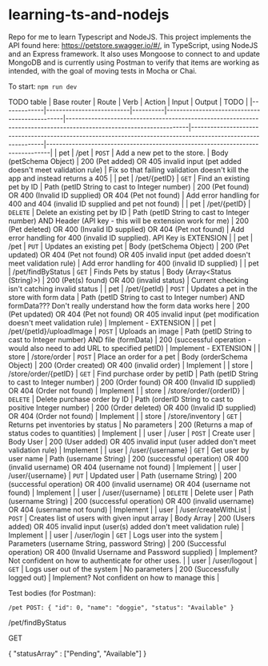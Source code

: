 # learning-ts-and-nodejs
Repo for me to learn Typescript and NodeJS. This project implements the API found here: https://petstore.swagger.io/#/, in TypeScript, using NodeJS and an Express framework. It also uses Mongoose to connect to and update MongoDB and is currently using Postman to verify that items are working as intended, with the goal of 
moving tests in Mocha or Chai.


To start: `npm run dev`

TODO table
| Base router | Route                    | Verb     | Action                                       | Input                                                                                                              | Output                                                                                                       | TODO                                                                          |
|-------------|--------------------------|----------|----------------------------------------------|--------------------------------------------------------------------------------------------------------------------|--------------------------------------------------------------------------------------------------------------|-------------------------------------------------------------------------------|
| pet         | /pet                     | `POST`   | Add a new pet to the store.                  | Body (petSchema Object)                                                                                            | 200 (Pet added)  OR 405 invalid input (pet added doesn't meet validation rule)                               | Fix so that failing validation doesn't kill the app and instead returns a 405 |
| pet         | /pet/{petID}             | `GET`    | Find an existing pet by ID                   | Path (petID String to cast to Integer number)                                                                      | 200 (Pet found)  OR 400 (Invalid ID supplied)  OR 404 (Pet not found)                                        | Add error handling for 400 and 404 (invalid ID supplied and pet not found)    |
| pet         | /pet/{petID}             | `DELETE` | Delete an existing pet by ID                 | Path (petID String to cast to Integer number) AND Header (API key - this will be extension work for me)            | 200 (Pet deleted)  OR 400 (Invalid ID supplied)  OR 404 (Pet not found)                                      | Add error handling for 400 (invalid ID supplied). API Key is EXTENSION        |
| pet         | /pet                     | `PUT`    | Updates an existing pet                      | Body (petSchema Object)                                                                                            | 200 (Pet updated) OR 404 (Pet not found) OR 405 invalid input (pet added doesn't meet validation rule)        | Add error handling for 400 (invalid ID supplied)                                |
| pet         | /pet/findByStatus        | `GET`    | Finds Pets by status                         | Body (Array<Status (String)>)                                                                                      | 200 (Pet(s) found) OR 400 (invalid status)                                                                    | Current checking isn't catching invalid status                           |
| pet         | /pet/{petId}             | `POST`   | Updates a pet in the store with form data    | Path (petID String to cast to Integer number) AND formData??? Don't really understand how the form data works here | 200 (Pet updated) OR 404 (Pet not found) OR 405 invalid input (pet modification doesn't meet validation rule) | Implement - EXTENSION                                                         |
| pet         | /pet/{petId}/uploadImage | `POST`   | Uploads an image                             | Path (petID String to cast to Integer number) AND file (formData)                                                  | 200 (successful operation - would also need to add URL to specified petID)                                   | Implement - EXTENSION                                                         |
| store       | /store/order             | `POST`   | Place an order for a pet                     | Body (orderSchema Object)                                                                                          | 200 (Order created) OR 400 (invalid order)                                                                   | Implement                                                                     |
| store       | /store/order/{petID}     | `GET`    | Find purchase order by petID                 | Path (petID String to cast to Integer number)                                                                      | 200 (Order found) OR 400 (Invalid ID supplied) OR 404 (Order not found)                                      | Implement                                                                     |
| store       | /store/order/{orderID}   | `DELETE` | Delete purchase order by ID                  | Path (orderID String to cast to positive Integer number)                                                           | 200 (Order deleted) OR 400 (Invalid ID supplied) OR 404 (Order not found)                                    | Implement                                                                     |
| store       | /store/inventory         | `GET`    | Returns pet inventories by status            | No parameters                                                                                                      | 200 (Returns a map of status codes to quantities)                                                            | Implement                                                                     |
| user        | /user                    | `POST`   | Create user                                  | Body User                                                                                                          | 200 (User added) OR 405 invalid input (user added don't meet validation rule)                                | Implement                                                                     |
| user        | /user/{username}         | `GET`    | Get user by user name                        | Path (username String)                                                                                             | 200 (successful operation) OR 400 (invalid username) OR 404 (username not found)                             | Implement                                                                     |
| user        | /user/{username}         | `PUT`    | Updated user                                 | Path (username String)                                                                                             | 200 (successful operation) OR 400 (invalid username) OR 404 (username not found)                             | Implement                                                                     |
| user        | /user/{username}         | `DELETE` | Delete user                                  | Path (username String)                                                                                             | 200 (successful operation) OR 400 (invalid username) OR 404 (username not found)                             | Implement                                                                     |
| user        | /user/createWithList     | `POST`   | Creates list of users with given input array | Body Array<User>                                                                                                   | 200 (Users added) OR 405 invalid input (user(s) added don't meet validation rule)                            | Implement                                                                     |
| user        | /user/login              | `GET`    | Logs user into the system                    | Parameters (username String, password String)                                                                      | 200 (Successful operation) OR 400 (Invalid Username and Password supplied)                                   | Implement? Not confident on how to authenticate for other uses.               |
| user        | /user/logout             | `GET`    | Logs user out of the system                  | No parameters                                                                                                      | 200 (Successfully logged out)                                                                                | Implement? Not confident on how to manage this                                |




Test bodies (for Postman):

`/pet
POST:
{
  "id": 0,
  "name": "doggie",
  "status": "Available"
}`

/pet/findByStatus

GET

{
    "statusArray" : ["Pending", "Available"]
}